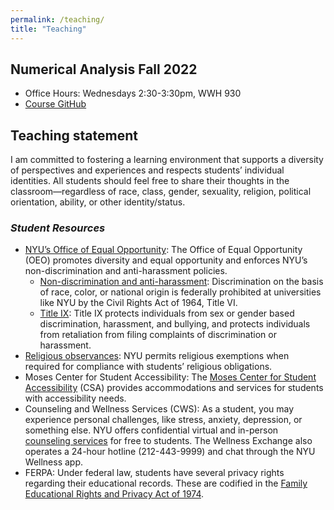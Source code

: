 ```yaml
---
permalink: /teaching/
title: "Teaching"
---
```


## Numerical Analysis Fall 2022
* Office Hours: Wednesdays 2:30-3:30pm, WWH 930
* [Course GitHub](https://github.com/andrewbrettin/numerical_analysis_course/tree/main)


## Teaching statement

I am committed to fostering a learning environment that supports a diversity of perspectives and experiences and respects students’ individual identities. All students should feel free to share their thoughts in the classroom—regardless of race, class, gender, sexuality, religion, political orientation, ability, or other identity/status.

### _Student Resources_
* [NYU’s Office of Equal Opportunity](https://www.nyu.edu/about/leadership-university-administration/office-of-the-president/chief-of-staff/equal-opportunity.html): The Office of Equal Opportunity (OEO) promotes diversity and equal opportunity and enforces NYU’s non-discrimination and anti-harassment policies.
  - [Non-discrimination and anti-harassment](https://www.nyu.edu/about/policies-guidelines-compliance/equal-opportunity/harassment-and-discrimination.html): Discrimination on the basis of race, color, or national origin is federally prohibited at universities like NYU by the Civil Rights Act of 1964, Title VI.
  - [Title IX](https://www.nyu.edu/about/policies-guidelines-compliance/equal-opportunity/title9.html): Title IX protects individuals from sex or gender based discrimination, harassment, and bullying, and protects individuals from retaliation from filing complaints of discrimination or harassment. 
* [Religious observances](https://www.nyu.edu/about/policies-guidelines-compliance/policies-and-guidelines/university-calendar-policy-on-religious-holidays.html): NYU permits religious exemptions when required for compliance with students’ religious obligations.
* Moses Center for Student Accessibility: The [Moses Center for Student Accessibility](https://www.nyu.edu/about/leadership-university-administration/office-of-the-president/office-of-the-provost/university-life/office-of-studentaffairs/student-health-center/moses-center-for-student-accessibility.html) (CSA) provides accommodations and services for students with accessibility needs.
* Counseling and Wellness Services (CWS): As a student, you may experience personal challenges, like stress, anxiety, depression, or something else. NYU offers confidential virtual and in-person [counseling services](https://www.nyu.edu/students/health-and-wellness/services/counseling-services.html) for free to students. The Wellness Exchange also operates a 24-hour hotline (212-443-9999) and chat through the NYU Wellness app.
* FERPA: Under federal law, students have several privacy rights regarding their educational records. These are codified in the [Family Educational Rights and Privacy Act of 1974](https://www.nyu.edu/about/policies-guidelines-compliance/policies-and-guidelines/FERPA.html).
